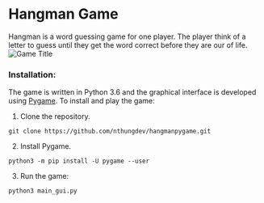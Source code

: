 # Hangman Game
Hangman is a word guessing game for one player. The player think of a letter to guess until they get the word correct before they are our of life. 
![Game Title](/resources/title.png "Game Title")

### Installation:
The game is written in Python 3.6 and the graphical interface is developed using [Pygame](https://en.wikipedia.org/wiki/Pygame).
To install and play the game:

1. Clone the repository.

```
git clone https://github.com/nthungdev/hangmanpygame.git
```

2. Install Pygame.  

```
python3 -m pip install -U pygame --user
```

3. Run the game:  

```
python3 main_gui.py
```
